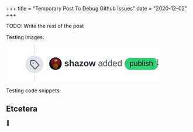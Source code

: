 +++
title = "Temporary Post To Debug Github Issues"
date = "2020-12-02"
+++

TODO: Write the rest of the post

Testing images:

![image](100681099-008c0800-3341-11eb-9dde-d415a57a92ef.png)

Testing code snippets:



## Etcetera

🍮
